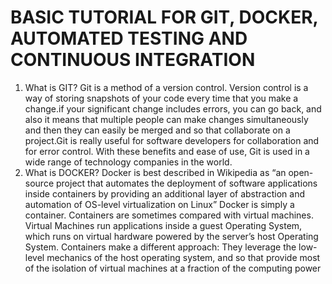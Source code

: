 # BASIC TUTORIAL FOR GIT, DOCKER, AUTOMATED TESTING AND CONTINUOUS INTEGRATION

1.	What is GIT?
Git is a method of a version control. Version control is a way of storing snapshots of your code every time that you make a change.if your significant change includes errors, you can go back, and also it means that multiple people can make changes simultaneously and then they can easily be merged and so that collaborate on a project.Git is really useful for software developers for collaboration and for error control. With these benefits and ease of use, Git is used in a wide range of technology companies in the world.
2.	What is DOCKER?
Docker is best described in Wikipedia as “an open-source project that automates the deployment of software applications inside containers by providing an additional layer of abstraction and automation of OS-level virtualization on Linux”
Docker is simply a container. Containers are sometimes compared with virtual machines. Virtual Machines run applications inside a guest Operating System, which runs on virtual hardware powered by the server’s host Operating System.
Containers make a different approach: They leverage the low-level mechanics of the host operating system, and so that provide most of the isolation of virtual machines at a fraction of the computing power
